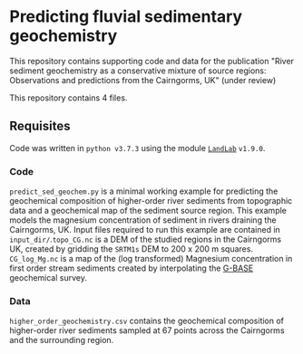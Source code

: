 # Predicting fluvial sedimentary geochemistry

This repository contains supporting code and data for the publication "River sediment geochemistry as a conservative mixture of source regions: Observations and predictions from the Cairngorms, UK" (under review)

This repository contains 4 files.

## Requisites 

Code was written in `python v3.7.3` using the module [`LandLab`](https://pypi.org/project/landlab/) `v1.9.0`. 

### Code 

`predict_sed_geochem.py` is a minimal working example for predicting the geochemical composition of higher-order river sediments from topographic data and a geochemical map of the sediment source region. This example models the magnesium concentration of sediment in rivers draining the Cairngorms, UK. Input files required to run this example are contained in `input_dir/`.`topo_CG.nc` is a DEM of the studied regions in the Cairngorms UK, created by gridding the `SRTM1s` DEM to 200 x 200 m squares. `CG_log_Mg.nc` is a map of the (log transformed) Magnesium concentration in first order stream sediments created by interpolating the [G-BASE](https://www.bgs.ac.uk/gbase/home.html) geochemical survey.   

### Data

`higher_order_geochemistry.csv` contains the geochemical composition of higher-order river sediments sampled at 67 points across the Cairngorms and the surrounding region.  


